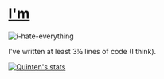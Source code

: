 <h1>
  <a href="https://www.quinten0508.com">I'm</a>
</h1>

![i-hate-everything](https://user-images.githubusercontent.com/55107945/201538347-1773cca0-bdf8-4fa4-8b1f-15f3223244d3.svg)

I've written at least 3½ lines of code (I think).


[![Quinten's stats](https://github-readme-stats.vercel.app/api?username=quinten0508&show_icons=true&theme=radical)](https://github.com/quinten0508)

